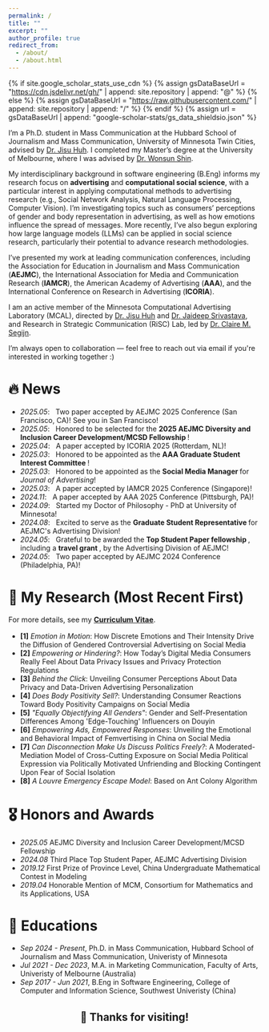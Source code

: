 ```yaml
---
permalink: /
title: ""
excerpt: ""
author_profile: true
redirect_from: 
  - /about/
  - /about.html
---
```


{% if site.google_scholar_stats_use_cdn %}
{% assign gsDataBaseUrl = "https://cdn.jsdelivr.net/gh/" | append: site.repository | append: "@" %}
{% else %}
{% assign gsDataBaseUrl = "https://raw.githubusercontent.com/" | append: site.repository | append: "/" %}
{% endif %}
{% assign url = gsDataBaseUrl | append: "google-scholar-stats/gs_data_shieldsio.json" %}

<span class='anchor' id='about-me'></span>

I’m a Ph.D. student in Mass Communication at the Hubbard School of Journalism and Mass Communication, University of Minnesota Twin Cities, advised by [Dr. Jisu Huh](https://cla.umn.edu/about/directory/profile/jhuh). I completed my Master’s degree at the University of Melbourne, where I was advised by [Dr. Wonsun Shin](https://findanexpert.unimelb.edu.au/profile/785255-wonsun-shin).

My interdisciplinary background in software engineering (B.Eng) informs my research focus on <strong>advertising</strong> and <strong>computational social science</strong>, with a particular interest in applying computational methods to advertising research (e.g., Social Network Analysis, Natural Language Processing, Computer Vision). I’m investigating topics such as consumers’ perceptions of gender and body representation in advertising, as well as how emotions influence the spread of messages. More recently, I’ve also begun exploring how large language models (LLMs) can be applied in social science research, particularly their potential to advance research methodologies.
 
I’ve presented my work at leading communication conferences, including the Association for Education in Journalism and Mass Communication (<strong>AEJMC</strong>), the International Association for Media and Communication Research (<strong>IAMCR</strong>), the American Academy of Advertising (<strong>AAA</strong>), and the International Conference on Research in Advertising (<strong>ICORIA</strong>).

I am an active member of the Minnesota Computational Advertising Laboratory (MCAL), directed by [Dr. Jisu Huh](https://cla.umn.edu/about/directory/profile/jhuh) and [Dr. Jaideep Srivastava](https://cse.umn.edu/cs/jaideep-srivastava), and Research in Strategic Communication (RiSC) Lab, led by [Dr. Claire M. Segijn](https://cla.umn.edu/about/directory/profile/segijn).

I’m always open to collaboration — feel free to reach out via email if you're interested in working together :)


# 🔥 News
- *2025.05*: &nbsp; Two paper accepted by AEJMC 2025 Conference (San Francisco, CA)! See you in San Francisco!
- *2025.05*: &nbsp; Honored to be selected for the <strong> 2025 AEJMC Diversity and Inclusion Career Development/MCSD Fellowship </strong>!
- *2025.04*: &nbsp; A paper accepted by ICORIA 2025 (Rotterdam, NL)!
- *2025.03*: &nbsp; Honored to be appointed as the <strong> AAA Graduate Student Interest Committee </strong>!
- *2025.03*: &nbsp; Honored to be appointed as the <strong> Social Media Manager </strong> for *Journal of Advertising*!
- *2025.03*: &nbsp; A paper accepted by IAMCR 2025 Conference (Singapore)!
- *2024.11*: &nbsp; A paper accepted by AAA 2025 Conference (Pittsburgh, PA)!
- *2024.09*: &nbsp; Started my Doctor of Philosophy - PhD at University of Minnesota!
- *2024.08*: &nbsp; Excited to serve as the <strong> Graduate Student Representative </strong> for AEJMC's Advertising Division!
- *2024.05*: &nbsp; Grateful to be awarded the <strong> Top Student Paper fellowship </strong>, including a <strong> travel grant </strong>, by the Advertising Division of AEJMC!
- *2024.05*: &nbsp; Two paper accepted by AEJMC 2024 Conference (Philadelphia, PA)!


<!--
My research interest includes neural machine translation and computer vision. I have published more than 100 papers at the top international AI conferences with total <a href='https://scholar.google.com/citations?user=DhtAFkwAAAAJ'>google scholar citations <strong><span id='total_cit'>260000+</span></strong></a> (You can also use google scholar badge <a href='https://scholar.google.com/citations?user=DhtAFkwAAAAJ'><img src="https://img.shields.io/endpoint?url={{ url | url_encode }}&logo=Google%20Scholar&labelColor=f6f6f6&color=9cf&style=flat&label=citations"></a>).
-->

# 📝 My Research (Most Recent First)

<p style="font-size: 0.9rem; margin-bottom: 1rem;">
  For more details, see my <a href="/assets/Wenwen Cao_CV_06232025.pdf" target="_blank"><strong>Curriculum Vitae</strong></a>.
</p>

- **[1]** *Emotion in Motion*: How Discrete Emotions and Their Intensity Drive the Diffusion of Gendered Controversial Advertising on Social Media  
- **[2]** *Empowering or Hindering?*: How Today’s Digital Media Consumers Really Feel About Data Privacy Issues and Privacy Protection Regulations  
- **[3]** *Behind the Click*: Unveiling Consumer Perceptions About Data Privacy and Data-Driven Advertising Personalization  
- **[4]** *Does Body Positivity Sell?*: Understanding Consumer Reactions Toward Body Positivity Campaigns on Social Media  
- **[5]** *"Equally Objectifying All Genders"*: Gender and Self-Presentation Differences Among 'Edge-Touching' Influencers on Douyin  
- **[6]** *Empowering Ads, Empowered Responses*: Unveiling the Emotional and Behavioral Impact of Femvertising in China on Social Media  
- **[7]** *Can Disconnection Make Us Discuss Politics Freely?*: A Moderated-Mediation Model of Cross-Cutting Exposure on Social Media Political Expression via Politically Motivated Unfriending and Blocking Contingent Upon Fear of Social Isolation  
- **[8]** *A Louvre Emergency Escape Model*: Based on Ant Colony Algorithm  


# 🎖 Honors and Awards
- *2025.05* AEJMC Diversity and Inclusion Career Development/MCSD Fellowship
- *2024.08* Third Place Top Student Paper, AEJMC Advertising Division
- *2019.12* First Prize of Province Level, China Undergraduate Mathematical Contest in Modeling
- *2019.04* Honorable Mention of MCM, Consortium for Mathematics and its Applications, USA


# 📖 Educations
- *Sep 2024 - Present*, Ph.D. in Mass Communication, Hubbard School of Journalism and Mass Communication, Univeristy of Minnesota
- *Jul 2021 - Dec 2023*, M.A. in Marketing Communication, Faculty of Arts, Univeristy of Melbourne (Australia)
- *Sep 2017 - Jun 2021*, B.Eng in Software Engineering, College of Computer and Information Science, Southwest Univeristy (China)


<!--
# 📝 Publications 

<div class='paper-box'><div class='paper-box-image'><div><div class="badge">CVPR 2016</div><img src='images/500x300.png' alt="sym" width="100%"></div></div>
<div class='paper-box-text' markdown="1">

[Deep Residual Learning for Image Recognition](https://openaccess.thecvf.com/content_cvpr_2016/papers/He_Deep_Residual_Learning_CVPR_2016_paper.pdf)

**Kaiming He**, Xiangyu Zhang, Shaoqing Ren, Jian Sun

[**Project**](https://scholar.google.com/citations?view_op=view_citation&hl=zh-CN&user=DhtAFkwAAAAJ&citation_for_view=DhtAFkwAAAAJ:ALROH1vI_8AC) <strong><span class='show_paper_citations' data='DhtAFkwAAAAJ:ALROH1vI_8AC'></span></strong>
- Lorem ipsum dolor sit amet, consectetur adipiscing elit. Vivamus ornare aliquet ipsum, ac tempus justo dapibus sit amet. 
</div>
</div>

- [Lorem ipsum dolor sit amet, consectetur adipiscing elit. Vivamus ornare aliquet ipsum, ac tempus justo dapibus sit amet](https://github.com), A, B, C, **CVPR 2020**
-->



<!-- 
# 💬 Invited Talks
- *2021.06*, Lorem ipsum dolor sit amet, consectetur adipiscing elit. Vivamus ornare aliquet ipsum, ac tempus justo dapibus sit amet. 
- *2021.03*, Lorem ipsum dolor sit amet, consectetur adipiscing elit. Vivamus ornare aliquet ipsum, ac tempus justo dapibus sit amet.  \| [\[video\]](https://github.com/)
-->

<!-- 
# 💻 Internships
- *2019.05 - 2020.02*, [Lorem](https://github.com/), China.
-->

<h2 style="text-align: center; margin-top: 2rem;">🙌 Thanks for visiting!</h2>

<div style="max-width: 400px; margin: 0 auto;">
  <script type="text/javascript" id="clustrmaps" 
    src="//clustrmaps.com/map_v2.js?d=SZ_zLv2PrWp34aoHrDp9xmke1oLrRR_9WWHyL8-0xX8&cl=ffffff&w=a">
  </script>
</div>

